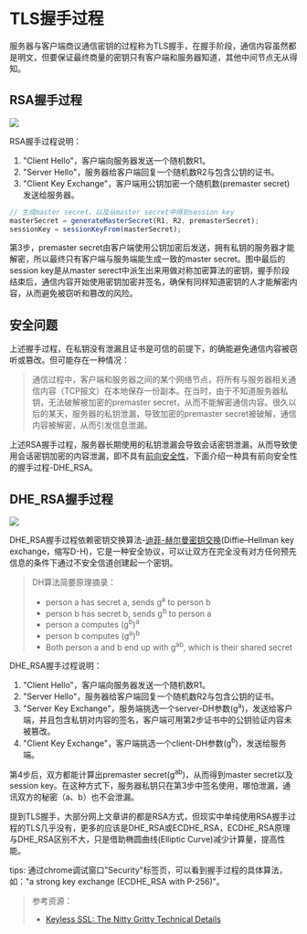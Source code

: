 # TLS握手过程
服务器与客户端商议通信密钥的过程称为TLS握手，在握手阶段，通信内容虽然都是明文，但要保证最终商量的密钥只有客户端和服务器知道，其他中间节点无从得知。  

## RSA握手过程
![](https://blog.cloudflare.com/content/images/2014/Sep/ssl_handshake_rsa.jpg)

RSA握手过程说明：
1. "Client Hello"，客户端向服务器发送一个随机数R1。
2. "Server Hello"，服务器给客户端回复一个随机数R2与包含公钥的证书。
3. "Client Key Exchange"，客户端用公钥加密一个随机数(premaster secret)发送给服务器。
  
```javascript
// 生成master secret、以及从master secret中得到session key
masterSecret = generateMasterSecret(R1, R2, premasterSecret);
sessionKey = sessionKeyFrom(masterSecret);
```  
第3步，premaster secret由客户端使用公钥加密后发送，拥有私钥的服务器才能解密，所以最终只有客户端与服务端能生成一致的master secret。图中最后的session key是从master serect中派生出来用做对称加密算法的密钥，握手阶段结束后，通信内容开始使用密钥加密并签名，确保有同样知道密钥的人才能解密内容，从而避免被窃听和篡改的风险。  

## 安全问题  
上述握手过程，在私钥没有泄漏且证书是可信的前提下，的确能避免通信内容被窃听或篡改。但可能存在一种情况：  

> 通信过程中，客户端和服务器之间的某个网络节点，将所有与服务器相关通信内容（TCP报文）在本地保存一份副本。在当时，由于不知道服务器私钥，无法破解被加密的premaster secret，从而不能解密通信内容。很久以后的某天，服务器的私钥泄漏，导致加密的premaster secret被破解，通信内容被解密，从而引发信息泄漏。  

上述RSA握手过程，服务器长期使用的私钥泄漏会导致会话密钥泄漏，从而导致使用会话密钥加密的内容泄漏，即不具有[前向安全性](https://zh.wikipedia.org/wiki/%E5%89%8D%E5%90%91%E5%AE%89%E5%85%A8%E6%80%A7)，下面介绍一种具有前向安全性的握手过程-DHE_RSA。  

## DHE_RSA握手过程
![](https://blog.cloudflare.com/content/images/2014/Sep/ssl_handshake_diffie_hellman.jpg)
  
DHE_RSA握手过程依赖密钥交换算法-[迪菲-赫尔曼密钥交换](https://zh.wikipedia.org/zh-cn/%E8%BF%AA%E8%8F%B2-%E8%B5%AB%E5%B0%94%E6%9B%BC%E5%AF%86%E9%92%A5%E4%BA%A4%E6%8D%A2)(Diffie–Hellman key exchange，缩写D-H)，它是一种安全协议，可以让双方在完全没有对方任何预先信息的条件下通过不安全信道创建起一个密钥。  

> DH算法简要原理摘录：
> -   person a has secret a, sends g<sup>a</sup> to person b
> -   person b has secret b, sends g<sup>b</sup> to person a
> -   person a computes (g<sup>b</sup>)<sup>a</sup>
> -   person b computes (g<sup>a</sup>)<sup>b</sup>
> -   Both person a and b end up with g<sup>ab</sup>, which is their shared secret

DHE_RSA握手过程说明：
1. "Client Hello"，客户端向服务器发送一个随机数R1。
2. "Server Hello"，服务器给客户端回复一个随机数R2与包含公钥的证书。
3. "Server Key Exchange"，服务端挑选一个server-DH参数(g<sup>a</sup>)，发送给客户端，并且包含私钥对内容的签名，客户端可用第2步证书中的公钥验证内容未被篡改。
4. "Client Key Exchange"，客户端挑选一个client-DH参数(g<sup>b</sup>)，发送给服务端。

第4步后，双方都能计算出premaster secret(g<sup>ab</sup>)，从而得到master secret以及session key。在这种方式下，服务器私钥只在第3步中签名使用，哪怕泄漏，通讯双方的秘密（a、b）也不会泄漏。  

提到TLS握手，大部分网上文章讲的都是RSA方式，但现实中单纯使用RSA握手过程的TLS几乎没有，更多的应该是DHE_RSA或ECDHE_RSA，ECDHE_RSA原理与DHE_RSA区别不大，只是借助椭圆曲线(Elliptic Curve)减少计算量，提高性能。  
  
tips: 通过chrome调试窗口"Security"标签页，可以看到握手过程的具体算法，如："a strong key exchange (ECDHE_RSA with P-256)"。  

> 参考资源：
> -   [Keyless SSL: The Nitty Gritty Technical Details](https://blog.cloudflare.com/keyless-ssl-the-nitty-gritty-technical-details/)
